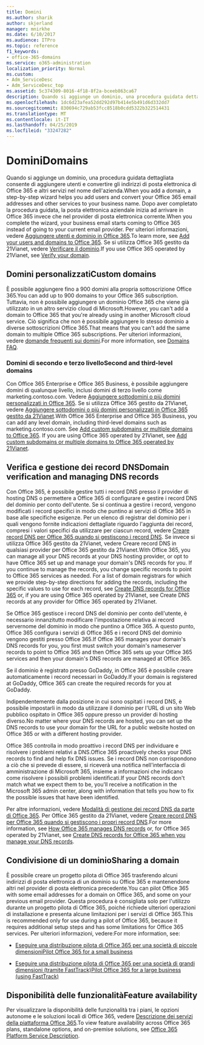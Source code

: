 ```yaml
---
title: Domini
ms.author: sharik
author: skjerland
manager: mnirkhe
ms.date: 6/10/2017
ms.audience: ITPro
ms.topic: reference
f1_keywords:
- office-365-domains
ms.service: o365-administration
localization_priority: Normal
ms.custom:
- Adm_ServiceDesc
- Adm_ServiceDesc_top
ms.assetid: 5c374309-8016-4f18-8f2a-bceeb863ca67
description: Quando si aggiunge un dominio, una procedura guidata dettagliata consente di aggiungere utenti e convertire gli indirizzi di posta elettronica di Office 365 e altri servizi nel nome dell'azienda. Dopo aver completato la procedura guidata, la posta elettronica aziendale inizia ad arrivare in Office 365 invece che nel provider di posta elettronica corrente. Per ulteriori informazioni, vedere Aggiungere utenti e dominio in Office 365. Se si utilizza Office 365 gestito da 21Vianet, vedere Verificare il dominio.
ms.openlocfilehash: 1dc6d23afea52dd292d97b414e5b491d6d332dd7
ms.sourcegitcommit: 830694c729ab53fcc8518b0cdd5322b322514431
ms.translationtype: MT
ms.contentlocale: it-IT
ms.lasthandoff: 04/25/2019
ms.locfileid: "33247282"
---
```

# <a name="domains"></a><span data-ttu-id="9f4a3-106">Domini</span><span class="sxs-lookup"><span data-stu-id="9f4a3-106">Domains</span></span>

<span data-ttu-id="9f4a3-107">Quando si aggiunge un dominio, una procedura guidata dettagliata consente di aggiungere utenti e convertire gli indirizzi di posta elettronica di Office 365 e altri servizi nel nome dell'azienda.</span><span class="sxs-lookup"><span data-stu-id="9f4a3-107">When you add a domain, a step-by-step wizard helps you add users and convert your Office 365 email addresses and other services to your business name.</span></span> <span data-ttu-id="9f4a3-108">Dopo aver completato la procedura guidata, la posta elettronica aziendale inizia ad arrivare in Office 365 invece che nel provider di posta elettronica corrente.</span><span class="sxs-lookup"><span data-stu-id="9f4a3-108">When you complete the wizard, your business email starts coming to Office 365 instead of going to your current email provider.</span></span> <span data-ttu-id="9f4a3-109">Per ulteriori informazioni, vedere [Aggiungere utenti e dominio in Office 365](https://support.office.com/article/6383f56d-3d09-4dcb-9b41-b5f5a5efd611).</span><span class="sxs-lookup"><span data-stu-id="9f4a3-109">To learn more, see [Add your users and domains to Office 365](https://support.office.com/article/6383f56d-3d09-4dcb-9b41-b5f5a5efd611).</span></span> <span data-ttu-id="9f4a3-110">Se si utilizza Office 365 gestito da 21Vianet, vedere [Verificare il dominio](http://go.microsoft.com/fwlink/?LinkID=733344&amp;clcid=0x409).</span><span class="sxs-lookup"><span data-stu-id="9f4a3-110">If you use Office 365 operated by 21Vianet, see [Verify your domain](http://go.microsoft.com/fwlink/?LinkID=733344&amp;clcid=0x409).</span></span>
  
## <a name="custom-domains"></a><span data-ttu-id="9f4a3-111">Domini personalizzati</span><span class="sxs-lookup"><span data-stu-id="9f4a3-111">Custom domains</span></span>
<span data-ttu-id="9f4a3-112"><a name="BKMK_CustomDomains"> </a></span><span class="sxs-lookup"><span data-stu-id="9f4a3-112"></span></span>

<span data-ttu-id="9f4a3-113">È possibile aggiungere fino a 900 domini alla propria sottoscrizione Office 365.</span><span class="sxs-lookup"><span data-stu-id="9f4a3-113">You can add up to 900 domains to your Office 365 subscription.</span></span> <span data-ttu-id="9f4a3-114">Tuttavia, non è possibile aggiungere un dominio Office 365 che viene già utilizzato in un altro servizio cloud di Microsoft.</span><span class="sxs-lookup"><span data-stu-id="9f4a3-114">However, you can't add a domain to Office 365 that you're already using in another Microsoft cloud service.</span></span> <span data-ttu-id="9f4a3-115">Ciò significa che non è possibile aggiungere lo stesso dominio a diverse sottoscrizioni Office 365.</span><span class="sxs-lookup"><span data-stu-id="9f4a3-115">That means that you can't add the same domain to multiple Office 365 subscriptions.</span></span> <span data-ttu-id="9f4a3-116">Per ulteriori informazioni, vedere [domande frequenti sui domini](https://support.office.com/en-us/article/Domains-FAQ-1272bad0-4bd4-4796-8005-67d6fb3afc5a).</span><span class="sxs-lookup"><span data-stu-id="9f4a3-116">For more information, see [Domains FAQ](https://support.office.com/en-us/article/Domains-FAQ-1272bad0-4bd4-4796-8005-67d6fb3afc5a).</span></span>
  
### <a name="second-and-third-level-domains"></a><span data-ttu-id="9f4a3-117">Domini di secondo e terzo livello</span><span class="sxs-lookup"><span data-stu-id="9f4a3-117">Second and third-level domains</span></span>
<span data-ttu-id="9f4a3-118"><a name="BKMK_SecondAndThirdLevelDomains"> </a></span><span class="sxs-lookup"><span data-stu-id="9f4a3-118"></span></span>

<span data-ttu-id="9f4a3-p104">Con Office 365 Enterprise e Office 365 Business, è possibile aggiungere domini di qualunque livello, inclusi domini di terzo livello come marketing.contoso.com. Vedere [Aggiungere sottodomini o più domini personalizzati in Office 365](http://go.microsoft.com/fwlink/?LinkID=733345&amp;clcid=0x409). Se si utilizza Office 365 gestito da 21Vianet, vedere [Aggiungere sottodomini o più domini personalizzati in Office 365 gestito da 21Vianet](http://go.microsoft.com/fwlink/?LinkID=733346&amp;clcid=0x409).</span><span class="sxs-lookup"><span data-stu-id="9f4a3-p104">With Office 365 Enterprise and Office 365 Business, you can add any level domain, including third-level domains such as marketing.contoso.com. See [Add custom subdomains or multiple domains to Office 365](http://go.microsoft.com/fwlink/?LinkID=733345&amp;clcid=0x409). If you are using Office 365 operated by 21Vianet, see [Add custom subdomains or multiple domains to Office 365 operated by 21Vianet](http://go.microsoft.com/fwlink/?LinkID=733346&amp;clcid=0x409).</span></span>
  
## <a name="domain-verification-and-managing-dns-records"></a><span data-ttu-id="9f4a3-122">Verifica e gestione dei record DNS</span><span class="sxs-lookup"><span data-stu-id="9f4a3-122">Domain verification and managing DNS records</span></span>
<span data-ttu-id="9f4a3-123"><a name="BKMK_ManagingDNSRecords"> </a></span><span class="sxs-lookup"><span data-stu-id="9f4a3-123"></span></span>

<span data-ttu-id="9f4a3-p105">Con Office 365, è possibile gestire tutti i record DNS presso il provider di hosting DNS o permettere a Office 365 di configurare e gestire i record DNS del dominio per conto dell'utente. Se si continua a gestire i record, vengono modificati i record specifici in modo che puntino ai servizi di Office 365 in base alle specifiche esigenze. Per un elenco di registrar del dominio per i quali vengono fornite indicazioni dettagliate riguardo l'aggiunta dei record, compresi i valori specifici da utilizzare per ciascun record, vedere [Creare record DNS per Office 365 quando si gestiscono i record DNS](https://go.microsoft.com/fwlink/p/?LinkID=270173). Se invece si utilizza Office 365 gestito da 21Vianet, vedere Creare record DNS in qualsiasi provider per Office 365 gestito da 21Vianet.</span><span class="sxs-lookup"><span data-stu-id="9f4a3-p105">With Office 365, you can manage all your DNS records at your DNS hosting provider, or opt to have Office 365 set up and manage your domain's DNS records for you. If you continue to manage the records, you change specific records to point to Office 365 services as needed. For a list of domain registrars for which we provide step-by-step directions for adding the records, including the specific values to use for each record, see [Create DNS records for Office 365](https://go.microsoft.com/fwlink/p/?LinkID=270173) or, if you are using Office 365 operated by 21Vianet, see Create DNS records at any provider for Office 365 operated by 21Vianet.</span></span> 
  
<span data-ttu-id="9f4a3-127">Se Office 365 gestisce i record DNS del dominio per conto dell'utente, è necessario innanzitutto modificare l'impostazione relativa ai record servernome del dominio in modo che puntino a Office 365. A questo punto, Office 365 configura i servizi di Office 365 e i record DNS del dominio vengono gestiti presso Office 365.</span><span class="sxs-lookup"><span data-stu-id="9f4a3-127">If Office 365 manages your domain's DNS records for you, you first must switch your domain's nameserver records to point to Office 365 and then Office 365 sets up your Office 365 services and then your domain's DNS records are managed at Office 365.</span></span>
  
<span data-ttu-id="9f4a3-128">Se il dominio è registrato presso GoDaddy, in Office 365 è possibile creare automaticamente i record necessari in GoDaddy.</span><span class="sxs-lookup"><span data-stu-id="9f4a3-128">If your domain is registered at GoDaddy, Office 365 can create the required records for you at GoDaddy.</span></span> 
  
<span data-ttu-id="9f4a3-129">Indipendentemente dalla posizione in cui sono ospitati i record DNS, è possibile impostarli in modo da utilizzare il dominio per l'URL di un sito Web pubblico ospitato in Office 365 oppure presso un provider di hosting diverso.</span><span class="sxs-lookup"><span data-stu-id="9f4a3-129">No matter where your DNS records are hosted, you can set up the DNS records to use your domain for the URL for a public website hosted on Office 365 or with a different hosting provider.</span></span> 
  
<span data-ttu-id="9f4a3-130">Office 365 controlla in modo proattivo i record DNS per individuare e risolvere i problemi relativi a DNS.</span><span class="sxs-lookup"><span data-stu-id="9f4a3-130">Office 365 proactively checks your DNS records to find and help fix DNS issues.</span></span> <span data-ttu-id="9f4a3-131">Se i record DNS non corrispondono a ciò che si prevede di essere, si riceverà una notifica nell'interfaccia di amministrazione di Microsoft 365, insieme a informazioni che indicano come risolvere i possibili problemi identificati.</span><span class="sxs-lookup"><span data-stu-id="9f4a3-131">If your DNS records don't match what we expect them to be, you'll receive a notification in the Microsoft 365 admin center, along with information that tells you how to fix the possible issues that have been identified.</span></span>
  
<span data-ttu-id="9f4a3-132">Per altre informazioni, vedere [Modalità di gestione dei record DNS da parte di Office 365](https://go.microsoft.com/fwlink/p/?LinkID=270144). Per Office 365 gestito da 21Vianet, vedere [Creare record DNS per Office 365 quando si gestiscono i propri record DNS](http://go.microsoft.com/fwlink/?LinkID=817326&amp;clcid=0x409).</span><span class="sxs-lookup"><span data-stu-id="9f4a3-132">For more information, see [How Office 365 manages DNS records](https://go.microsoft.com/fwlink/p/?LinkID=270144) or, for Office 365 operated by 21Vianet, see [Create DNS records for Office 365 when you manage your DNS records](http://go.microsoft.com/fwlink/?LinkID=817326&amp;clcid=0x409).</span></span>
  
## <a name="sharing-a-domain"></a><span data-ttu-id="9f4a3-133">Condivisione di un dominio</span><span class="sxs-lookup"><span data-stu-id="9f4a3-133">Sharing a domain</span></span>
<span data-ttu-id="9f4a3-134"><a name="BKMK_ManagingDNSRecords"> </a></span><span class="sxs-lookup"><span data-stu-id="9f4a3-134"></span></span>

<span data-ttu-id="9f4a3-135">È possibile creare un progetto pilota di Office 365 trasferendo alcuni indirizzi di posta elettronica di un dominio su Office 365 e mantenendone altri nel provider di posta elettronica precedente.</span><span class="sxs-lookup"><span data-stu-id="9f4a3-135">You can pilot Office 365 with some email addresses for a domain on Office 365, and some on your previous email provider.</span></span> <span data-ttu-id="9f4a3-136">Questa procedura è consigliata solo per l'utilizzo durante un progetto pilota di Office 365, poiché richiede ulteriori operazioni di installazione e presenta alcune limitazioni per i servizi di Office 365.</span><span class="sxs-lookup"><span data-stu-id="9f4a3-136">This is recommended only for use during a pilot of Office 365, because it requires additional setup steps and has some limitations for Office 365 services.</span></span> <span data-ttu-id="9f4a3-137">Per ulteriori informazioni, vedere:</span><span class="sxs-lookup"><span data-stu-id="9f4a3-137">For more information, see:</span></span>
  
- [<span data-ttu-id="9f4a3-138">Eseguire una distribuzione pilota di Office 365 per una società di piccole dimensioni</span><span class="sxs-lookup"><span data-stu-id="9f4a3-138">Pilot Office 365 for a small business</span></span>](https://support.office.com/article/39cee536-6a03-40cf-b9c1-f301bb6001d7)
    
- [<span data-ttu-id="9f4a3-139">Eseguire una distribuzione pilota di Office 365 per una società di grandi dimensioni (tramite FastTrack)</span><span class="sxs-lookup"><span data-stu-id="9f4a3-139">Pilot Office 365 for a large business (using FastTrack)</span></span>](https://fasttrack.office.com/onboard)
    
## <a name="feature-availability"></a><span data-ttu-id="9f4a3-140">Disponibilità delle funzionalità</span><span class="sxs-lookup"><span data-stu-id="9f4a3-140">Feature availability</span></span>
<span data-ttu-id="9f4a3-141"><a name="BKMK_ManagingDNSRecords"> </a></span><span class="sxs-lookup"><span data-stu-id="9f4a3-141"></span></span>

<span data-ttu-id="9f4a3-142">Per visualizzare la disponibilità delle funzionalità tra i piani, le opzioni autonome e le soluzioni locali di Office 365, vedere [Descrizione dei servizi della piattaforma Office 365](https://technet.microsoft.com/en-us/library/office-365-platform-service-description.aspx).</span><span class="sxs-lookup"><span data-stu-id="9f4a3-142">To view feature availability across Office 365 plans, standalone options, and on-premise solutions, see [Office 365 Platform Service Description](https://technet.microsoft.com/en-us/library/office-365-platform-service-description.aspx).</span></span>
  

